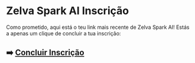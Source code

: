 # Zelva Spark AI Inscrição

Como prometido, aqui está o teu link mais recente de Zelva Spark AI! Estás a apenas um clique de concluir a tua inscrição:

## ➡️ [Concluir Inscrição](https://t.co/QxYnn27kRu)